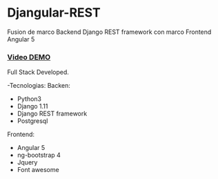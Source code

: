 # Djangular-REST
Fusion de marco Backend Django REST framework con marco Frontend Angular 5



<a href="https://www.youtube.com/watch?v=X2iSHZvFVzg&t=15s"><h3>Video DEMO</h3></a>


<p>Full Stack Developed.</p> 

-Tecnologias:
Backen:
- Python3
- Django 1.11
- Django REST framework
- Postgresql

Frontend:
- Angular 5
- ng-bootstrap 4
- Jquery
- Font awesome
